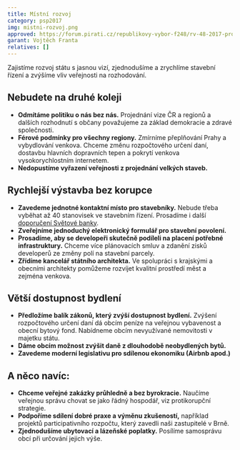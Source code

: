 ```yaml
---
title: Místní rozvoj
category: psp2017
img: mistni-rozvoj.png
approved: https://forum.pirati.cz/republikovy-vybor-f248/rv-48-2017-program-2017-mistni-rozvoj-t37432.html
garant: Vojtěch Franta
relatives: []
---
```


Zajistíme rozvoj státu s jasnou vizí, zjednodušíme a zrychlíme stavební řízení a zvýšíme
vliv veřejnosti na rozhodování.

## Nebudete na druhé koleji

- **Odmítáme politiku o nás bez nás.** Projednání vize ČR a regionů a dalších rozhodnutí s občany považujeme za základ demokracie a zdravé společnosti.
- **Férové podmínky pro všechny regiony.** Zmírníme přeplňování Prahy a vybydlování
venkova. Chceme změnu rozpočtového určení daní, dostavbu hlavních dopravních tepen a
pokrytí venkova vysokorychlostním internetem.
- **Nedopustíme vyřazení veřejnosti z projednání velkých staveb.**

## Rychlejší výstavba bez korupce

- **Zavedeme jednotné kontaktní místo pro stavebníky.** Nebude třeba vyběhat až 40
stanovisek ve stavebním řízení. Prosadíme i další [doporučení Světové banky][doporuceni].
- **Zveřejníme jednoduchý elektronický formulář pro stavební povolení.**
- **Prosadíme, aby se developeři skutečně podíleli na placení potřebné infrastruktury.**
Chceme více plánovacích smluv a zdanění zisků developerů ze změny polí na stavební parcely.
- **Zřídíme kancelář státního architekta.** Ve spolupráci s krajskými a obecními architekty
pomůžeme rozvíjet kvalitní prostředí měst a zejména venkova.

## Větší dostupnost bydlení

- **Předložíme balík zákonů, který zvýší dostupnost bydlení.** Zvýšení rozpočtového určení daní dá obcím peníze na veřejnou vybavenost a obecní bytový fond. Nabídneme obcím nevyužívané nemovitosti v majetku státu.
- **Dáme obcím možnost zvýšit daně z dlouhodobě neobydlených bytů.**
- **Zavedeme moderní legislativu pro sdílenou ekonomiku (Airbnb apod.)**

## A něco navíc:

- **Chceme veřejné zakázky průhledně a bez byrokracie.** Naučíme veřejnou správu chovat se jako řádný hospodář, viz protikorupční strategie.
- **Podpoříme sdílení dobré praxe a výměnu zkušeností,** například projektů participativního rozpočtu, který zavedli naši zastupitelé v Brně.
- **Zjednodušíme ubytovací a lázeňské poplatky.** Posílíme samosprávu obcí při určování jejich výše.

[doporuceni]: http://www.doingbusiness.org/data/exploretopics/dealing-with-construction-permits/good-practices#using
